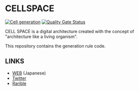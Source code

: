 # CELLSPACE
[![Cell generation](https://github.com/urth-inc/cell-space/actions/workflows/cell-generation.yml/badge.svg)](https://github.com/urth-inc/cell-space/actions/workflows/cell-generation.yml) [![Quality Gate Status](https://sonarcloud.io/api/project_badges/measure?project=urth-inc_cell-space&metric=alert_status)](https://sonarcloud.io/dashboard?id=urth-inc_cell-space)

CELL SPACE is a digital architecture created with the concept of "architecture like a living organism".

This repository contains the generation rule code.

## LINKS
- [WEB](https://u-rth.com/cellspace_nft/) (Japanese)
- [Twitter](https://twitter.com/SPACECELL5/)
- [Rarible](https://rarible.com/cellspace/)
